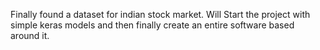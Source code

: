 Finally found a dataset for indian stock market. Will Start the project with simple keras models and then finally create an entire software based around it.
